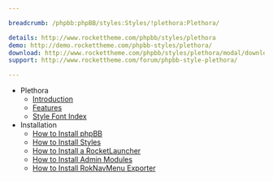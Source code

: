 ```yaml
---

breadcrumb: /phpbb:phpBB/styles:Styles/!plethora:Plethora/

details: http://www.rockettheme.com/phpbb/styles/plethora
demo: http://demo.rockettheme.com/phpbb-styles/plethora/
download: http://www.rockettheme.com/phpbb/styles/plethora/modal/downloads
support: http://www.rockettheme.com/forum/phpbb-style-plethora/

---
```


* Plethora
	* [Introduction](INDEX.md#introduction)
	* [Features](INDEX.md#features)
    * [Style Font Index](../../../technical_tips/general/font_index.md)
* Installation
	* [How to Install phpBB](../../start/install.md)
	* [How to Install Styles](../../start/styles.md)
    * [How to Install a RocketLauncher](../../start/rocketlauncher.md)
	* [How to Install Admin Modules](../../start/styles.md#installing-administrative-modules)
	* [How to Install RokNavMenu Exporter](../../modules/roknavmenu.md)